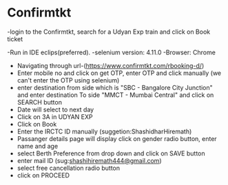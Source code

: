 # Confirmtkt
-login to the Confirmtkt, search for a Udyan Exp train and click on Book ticket



-Run in IDE eclips(preferred).
-selenium version: 4.11.0
-Browser: Chrome


- Navigating through url-(https://www.confirmtkt.com/rbooking-d/)
- Enter mobile no and click on get OTP, enter OTP and click manually (we can't enter the OTP using selenium)
- enter destination from side which is "SBC - Bangalore City Junction" and enter destination To side "MMCT - Mumbai Central" and click on SEARCH button
- Date will select to next day
- Click on 3A in UDYAN EXP
- Click on Book
- Enter the IRCTC ID manually (suggetion:ShashidharHiremath)
- Passanger details page will display click on gender radio button, enter name and age
- select Berth Preference from drop down and click on SAVE button
- enter mail ID (sug:shashihiremath444@gmail.com)
- select free cancellation radio button
- click on PROCEED

  
